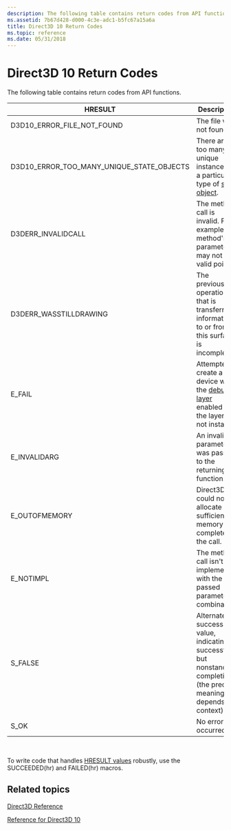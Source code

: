 ```yaml
---
description: The following table contains return codes from API functions.
ms.assetid: 7b67d428-d000-4c3e-adc1-b5fc67a15a6a
title: Direct3D 10 Return Codes
ms.topic: reference
ms.date: 05/31/2018
---
```


# Direct3D 10 Return Codes

The following table contains return codes from API functions.



| HRESULT                                         | Description                                                                                                                                           |
|-------------------------------------------------|-------------------------------------------------------------------------------------------------------------------------------------------------------|
| D3D10\_ERROR\_FILE\_NOT\_FOUND                  | The file was not found.                                                                                                                               |
| D3D10\_ERROR\_TOO\_MANY\_UNIQUE\_STATE\_OBJECTS | There are too many unique instances of a particular type of [state object](d3d10-graphics-programming-guide-api-features-state-objects.md).          |
| D3DERR\_INVALIDCALL                             | The method call is invalid. For example, a method's parameter may not be a valid pointer.                                                             |
| D3DERR\_WASSTILLDRAWING                         | The previous blit operation that is transferring information to or from this surface is incomplete.                                                   |
| E\_FAIL                                         | Attempted to create a device with the [debug layer](d3d10-graphics-programming-guide-api-features-layers.md) enabled and the layer is not installed. |
| E\_INVALIDARG                                   | An invalid parameter was passed to the returning function.                                                                                            |
| E\_OUTOFMEMORY                                  | Direct3D could not allocate sufficient memory to complete the call.                                                                                   |
| E\_NOTIMPL                                      | The method call isn't implemented with the passed parameter combination.                                                                              |
| S\_FALSE                                        | Alternate success value, indicating a successful but nonstandard completion (the precise meaning depends on context).                                 |
| S\_OK                                           | No error occurred.                                                                                                                                    |



 

To write code that handles [HRESULT values](../winprog/windows-data-types.md) robustly, use the SUCCEEDED(hr) and FAILED(hr) macros.

## Related topics

<dl> <dt>

[Direct3D Reference](d3d10-graphics-reference-d3d10.md)
</dt> <dt>

[Reference for Direct3D 10](d3d10-graphics-reference.md)
</dt> </dl>

 

 
